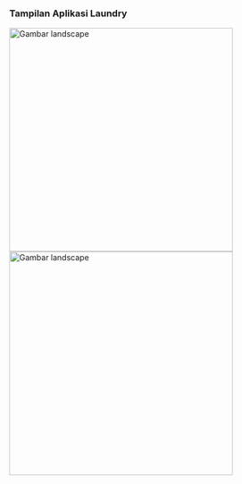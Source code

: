 <h3>Tampilan Aplikasi Laundry</h3>
<img scr="https://github.com/cahayaaya/laundry/blob/master/PotraitLaundry.jpg?raw=true" alt="Gambar landscape"
width="400">
<img scr="https://github.com/cahayaaya/laundry/blob/master/LandscapeLaundry.jpg?raw=true" alt="Gambar landscape"
width="400">
